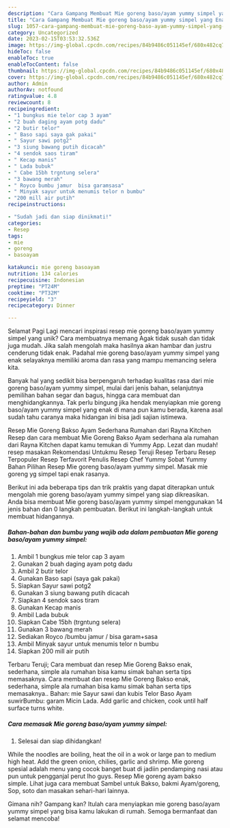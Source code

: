 ```yaml
---
description: "Cara Gampang Membuat Mie goreng baso/ayam yummy simpel yang Enak, Enak"
title: "Cara Gampang Membuat Mie goreng baso/ayam yummy simpel yang Enak, Enak"
slug: 1057-cara-gampang-membuat-mie-goreng-baso-ayam-yummy-simpel-yang-enak-enak
category: Uncategorized
date: 2023-02-15T03:53:32.536Z
image: https://img-global.cpcdn.com/recipes/84b9486c051145ef/680x482cq70/mie-goreng-basoayam-yummy-simpel-foto-resep-utama.jpg
hideToc: false
enableToc: true
enableTocContent: false
thumbnail: https://img-global.cpcdn.com/recipes/84b9486c051145ef/680x482cq70/mie-goreng-basoayam-yummy-simpel-foto-resep-utama.jpg
cover: https://img-global.cpcdn.com/recipes/84b9486c051145ef/680x482cq70/mie-goreng-basoayam-yummy-simpel-foto-resep-utama.jpg
author: Admin
authorAv: notfound
ratingvalue: 4.8
reviewcount: 8
recipeingredient:
- "1 bungkus mie telor cap 3 ayam"
- "2 buah daging ayam potg dadu"
- "2 butir telor"
- " Baso sapi saya gak pakai"
- " Sayur sawi potg2"
- "3 siung bawang putih dicacah"
- "4 sendok saos tiram"
- " Kecap manis"
- " Lada bubuk"
- " Cabe 15bh trgntung selera"
- "3 bawang merah"
- " Royco bumbu jamur  bisa garamsasa"
- " Minyak sayur untuk menumis telor n bumbu"
- "200 mill air putih"
recipeinstructions:

- "Sudah jadi dan siap dinikmati!"
categories:
- Resep
tags:
- mie
- goreng
- basoayam

katakunci: mie goreng basoayam 
nutrition: 134 calories
recipecuisine: Indonesian
preptime: "PT24M"
cooktime: "PT32M"
recipeyield: "3"
recipecategory: Dinner

---
```



Selamat Pagi Lagi mencari inspirasi resep mie goreng baso/ayam yummy simpel yang unik? Cara membuatnya memang Agak tidak susah dan tidak juga mudah. Jika salah mengolah maka hasilnya akan hambar dan justru cenderung tidak enak. Padahal mie goreng baso/ayam yummy simpel yang enak selayaknya memiliki aroma dan rasa yang mampu memancing selera kita.


Banyak hal yang sedikit bisa berpengaruh terhadap kualitas rasa dari mie goreng baso/ayam yummy simpel, mulai dari jenis bahan, selanjutnya pemilihan bahan segar dan bagus, hingga cara membuat dan menghidangkannya. Tak perlu bingung jika hendak menyiapkan mie goreng baso/ayam yummy simpel yang enak di mana pun kamu berada, karena asal sudah tahu caranya maka hidangan ini bisa jadi sajian istimewa.

Resep Mie Goreng Bakso Ayam Sederhana Rumahan dari Rayna Kitchen Resep dan cara membuat Mie Goreng Bakso Ayam sederhana ala rumahan dari Rayna Kitchen dapat kamu temukan di Yummy App. Lezat dan mudah! resep masakan Rekomendasi Untukmu Resep Teruji Resep Terbaru Resep Terpopuler Resep Terfavorit Penulis Resep Chef Yummy Sobat Yummy Bahan Pilihan Resep Mie goreng baso/ayam yummy simpel. Masak mie goreng yg simpel tapi enak rasanya.


Berikut ini ada beberapa tips dan trik praktis yang dapat diterapkan untuk mengolah mie goreng baso/ayam yummy simpel yang siap dikreasikan. Anda bisa membuat Mie goreng baso/ayam yummy simpel menggunakan 14 jenis bahan dan 0 langkah pembuatan. Berikut ini langkah-langkah untuk membuat hidangannya.

<!--inarticleads1-->

##### Bahan-bahan dan bumbu yang wajib ada dalam pembuatan Mie goreng baso/ayam yummy simpel:

1. Ambil 1 bungkus mie telor cap 3 ayam
1. Gunakan 2 buah daging ayam potg dadu
1. Ambil 2 butir telor
1. Gunakan  Baso sapi (saya gak pakai)
1. Siapkan  Sayur sawi potg2
1. Gunakan 3 siung bawang putih dicacah
1. Siapkan 4 sendok saos tiram
1. Gunakan  Kecap manis
1. Ambil  Lada bubuk
1. Siapkan  Cabe 15bh (trgntung selera)
1. Gunakan 3 bawang merah
1. Sediakan  Royco /bumbu jamur / bisa garam+sasa
1. Ambil  Minyak sayur untuk menumis telor n bumbu
1. Siapkan 200 mill air putih


Terbaru Teruji; Cara membuat dan resep Mie Goreng Bakso enak, sederhana, simple ala rumahan bisa kamu simak bahan serta tips memasaknya. Cara membuat dan resep Mie Goreng Bakso enak, sederhana, simple ala rumahan bisa kamu simak bahan serta tips memasaknya.. Bahan: mie Sayur sawi dan kubis Telor Baso Ayam suwirBumbu: garam Micin Lada. Add garlic and chicken, cook until half surface turns white. 

<!--inarticleads2-->

##### Cara memasak Mie goreng baso/ayam yummy simpel:


1. Selesai dan siap dihidangkan!

While the noodles are boiling, heat the oil in a wok or large pan to medium high heat. Add the green onion, chilies, garlic and shrimp. Mie goreng spesial adalah menu yang cocok banget buat di jadiin pendamping nasi atau pun untuk pengganjal perut lho guys. Resep Mie goreng ayam bakso simple. Lihat juga cara membuat Sambel untuk Bakso, bakmi Ayam/goreng, Sop, soto dan masakan sehari-hari lainnya. 

Gimana nih? Gampang kan? Itulah cara menyiapkan mie goreng baso/ayam yummy simpel yang bisa kamu lakukan di rumah. Semoga bermanfaat dan selamat mencoba!
